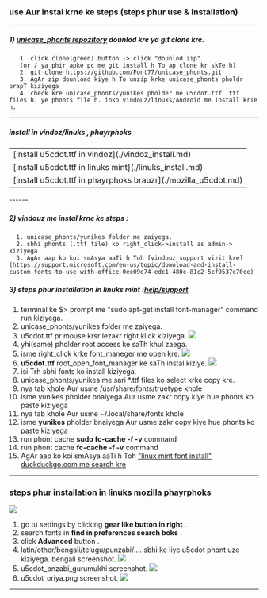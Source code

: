 ### use Aur instal krne ke steps (steps phur use & installation)
-------

##### 1) [unicase_phonts repozitory](https://github.com/Font77/unicase_phonts) dounlod kre ya git clone kre.
```
   1. click clone(green) button -> click "dounlod zip"
   (or / ya phir apke pc me git install h To ap clone kr skTe h)
   2. git clone https://github.com/Font77/unicase_phonts.git
   3. AgAr zip dounload kiye h To unzip krke unicase_phonts pholdr prapT kiziyega
   4. check kre unicase_phonts/yunikes pholder me u5cdot.ttf .ttf files h. ye phonts file h. inko vindouz/linuks/Android me install krTe h.
```
------
##### install in vindoz/linuks , phayrphoks
<table style="width:100%">
<tr> <td>[install u5cdot.ttf in vindoz](./vindoz_install.md)</td> </tr>
<tr> <td>[install u5cdot.ttf in linuks mint](./linuks_install.md)</td></tr>
<tr> <td>[install u5cdot.ttf in phayrphoks brauzr](./mozilla_u5cdot.md)</td></tr>
</table>
------

##### 2) vindouz me instal krne ke steps :
```
  1. unicase_phonts/yunikes folder me zaiyega.
  2. sbhi phonts (.ttf file) ko right_click->install as admin-> kiziyega
  3. AgAr aap ko koi smAsya aaTi h Toh [vindouz support vizit kre](https://support.microsoft.com/en-us/topic/download-and-install-custom-fonts-to-use-with-office-0ee09e74-edc1-480c-81c2-5cf9537c70ce)
```

##### 3) steps phur installation in linuks mint :[help/support](https://blog.softhints.com/add-new-fonts-in-linux-mint/)
1. terminal ke $> prompt me "sudo apt-get install font-manager" command run kiziyega.
1. unicase_phonts/yunikes folder me zaiyega.
3. u5cdot.ttf pr mouse krsr lezakr right klick kiziyega.
![](./imez/right_click_root.png)
4. yhi(same) pholder root access ke saTh khul zaega.
5. isme right_click krke font_maneger me open kre.
![](./imez/root_open_font_manager.png)
6. **u5cdot.ttf** root_open_font_manager ke saTh instal kiziye.
![](./imez/font_manager_install.png)
7. isi Trh sbhi fonts ko install kiziyega.
8. unicase_phonts/yunikes me sari *.ttf files ko select krke copy kre.
9. nya tab khole Aur usme /usr/share/fonts/truetype khole
10. isme yunikes pholder bnaiyega Aur usme zakr copy kiye hue phonts ko paste kiziyega
11. nya tab khole Aur usme ~/.local/share/fonts khole
10. isme **yunikes** pholder bnaiyega Aur usme zakr copy kiye hue phonts ko paste kiziyega
11. run phont cache **sudo fc-cache -f -v** command
12. run phont cache **fc-cache -f -v** command
11. AgAr aap ko koi smAsya aaTi h Toh ["linux mint font install" duckduckgo.com me search kre](https://blog.softhints.com/add-new-fonts-in-linux-mint/)
-------
### steps phur installation in linuks mozilla phayrphoks
![][i1]
1. go tu settings by clicking  **gear like button in right** .
1. search fonts in  **find in preferences search boks** .
1. click **Advanced** button .
1. latin/other/bengali/telugu/punzabi/.... sbhi ke liye u5cdot phont uze kiziyega. bengali screenshot.
![](./imez/u5cdot_bNgali.png)
1. u5cdot_pnzabi_gurumukhi screenshot.
![](./imez/u5cdot_pnzabi_gurumukhi.png)
1. u5cdot_oriya.png  screenshot.
![](./imez/u5cdot_oriya.png)
----------


[1]: github.com/font77/unicase_phonts
[i1]: imez/phayrphoks_settings.gif
[i2]: imez/Advanced_phonts.png
